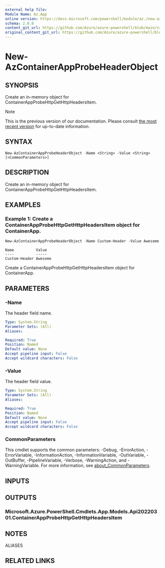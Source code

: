 ```yaml
---
external help file: 
Module Name: Az.App
online version: https://docs.microsoft.com/powershell/module/az./new-azcontainerappprobeheaderobject
schema: 2.0.0
content_git_url: https://github.com/Azure/azure-powershell/blob/main/src/App/help/New-AzContainerAppProbeHeaderObject.md
original_content_git_url: https://github.com/Azure/azure-powershell/blob/main/src/App/help/New-AzContainerAppProbeHeaderObject.md
---
```


# New-AzContainerAppProbeHeaderObject

## SYNOPSIS
Create an in-memory object for ContainerAppProbeHttpGetHttpHeadersItem.

> [!NOTE]
>This is the previous version of our documentation. Please consult [the most recent version](/powershell/module/az.app/new-azcontainerappprobeheaderobject) for up-to-date information.

## SYNTAX

```
New-AzContainerAppProbeHeaderObject -Name <String> -Value <String> [<CommonParameters>]
```

## DESCRIPTION
Create an in-memory object for ContainerAppProbeHttpGetHttpHeadersItem.

## EXAMPLES

### Example 1: Create a ContainerAppProbeHttpGetHttpHeadersItem object for ContainerApp.
```powershell
New-AzContainerAppProbeHeaderObject -Name Custom-Header -Value Awesome
```

```output
Name          Value
----          -----
Custom-Header Awesome
```

Create a ContainerAppProbeHttpGetHttpHeadersItem object for ContainerApp.

## PARAMETERS

### -Name
The header field name.

```yaml
Type: System.String
Parameter Sets: (All)
Aliases:

Required: True
Position: Named
Default value: None
Accept pipeline input: False
Accept wildcard characters: False
```

### -Value
The header field value.

```yaml
Type: System.String
Parameter Sets: (All)
Aliases:

Required: True
Position: Named
Default value: None
Accept pipeline input: False
Accept wildcard characters: False
```

### CommonParameters
This cmdlet supports the common parameters: -Debug, -ErrorAction, -ErrorVariable, -InformationAction, -InformationVariable, -OutVariable, -OutBuffer, -PipelineVariable, -Verbose, -WarningAction, and -WarningVariable. For more information, see [about_CommonParameters](http://go.microsoft.com/fwlink/?LinkID=113216).

## INPUTS

## OUTPUTS

### Microsoft.Azure.PowerShell.Cmdlets.App.Models.Api20220301.ContainerAppProbeHttpGetHttpHeadersItem

## NOTES

ALIASES

## RELATED LINKS

